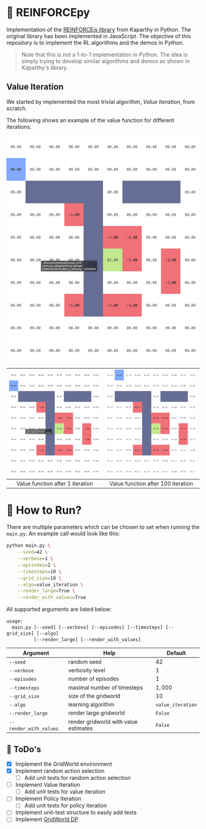 # 🤖 REINFORCEpy

Implementation of the [REINFORCEjs library](https://github.com/karpathy/reinforcejs/tree/master) from Kaparthy in Python. The original library has been implemented in JavaScript. The objective of this repository is to implement the RL algorithms and the demos in Python.

> Note that this is not a 1-to-1 implementation in Python. The idea is simply trying to develop similar algorithms and demos as shown in Kaparthy's library.

## Value Iteration 

We started by implemented the most trivial algorithm, _Value Iteration_, from scratch. 

The following shows an example of the value function for different iterations.

![After 1 iteration](imgs/gridworld_10x10_after_1_iter.png)

| ![After 1 iteration](imgs/gridworld_10x10_after_1_iter.png) | ![After 100 iterations](imgs/gridworld_10x10_after_100_iters.png) |
|:--:| :--:| 
| Value function after $1$ iteration | Value function after $100$ iteration |


# 🏃 How to Run?

There are multiple parameters which can be chosen to set when running the `main.py`. An example call would look like this: 

```bash
python main.py \
    --seed=42 \
    --verbose=1 \
    --episodes=2 \
    --timesteps=10 \
    --grid_size=10 \
    --algo=value_iteration \
    --render_large=True \
    --render_with_values=True
```

All supported arguments are listed below: 

```
usage: 
  main.py [--seed] [--verbose] [--episodes] [--timesteps] [--grid_size] [--algo] 
          [--render_large] [--render_with_values]
```

| Argument | Help | Default | 
|----------|------|---------|
| `--seed` | random seed | $42$ |
| `--verbose` | verbosity level | $1$ | 
| `--episodes` | number of episodes | $1$ | 
| `--timesteps` | maximal number of timesteps | $1,000$ | 
| `--grid_size` | size of the gridworld | $10$ | 
| `--algo` | learning algorithm | `value_iteration` | 
| `--render_large` | render large gridworld | `False` | 
| `--render_with_values` | render gridworld with value estimates | `False` | 

## 📝 ToDo's

- [x] Implement the GridWorld environment
- [x] Implement random action selection
  - [ ] Add unit tests for random action selection
- [ ] Implement Value Iteration
  - [ ] Add unit tests for value iteration
- [ ] Implement Policy Iteration
  - [ ] Add unit tests for policy iteration
- [ ] Implement unit-test structure to easily add tests
- [ ] Implement [GridWorld DP](https://cs.stanford.edu/people/karpathy/reinforcejs/gridworld_dp.html)
